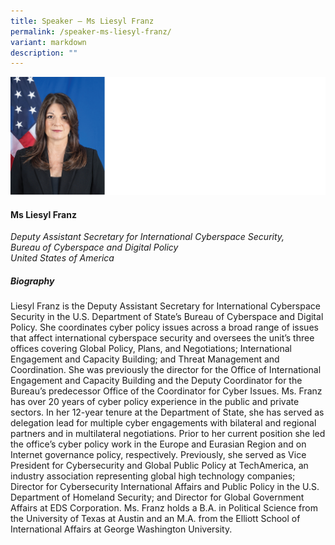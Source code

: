 ```yaml
---
title: Speaker – Ms Liesyl Franz
permalink: /speaker-ms-liesyl-franz/
variant: markdown
description: ""
---
```

![](/images/2024%20speakers/Liesyl_Franz.png)
#### **Ms Liesyl Franz**

*Deputy Assistant Secretary for International Cyberspace Security, <br>
 Bureau of Cyberspace and Digital Policy<br>United States of America*
 
##### **Biography**
Liesyl Franz is the Deputy Assistant Secretary for International Cyberspace Security in the U.S. Department of State’s Bureau of Cyberspace and Digital Policy.  She coordinates cyber policy issues across a broad range of issues that affect international cyberspace security and oversees the unit’s three offices covering Global Policy, Plans, and Negotiations; International Engagement and Capacity Building; and Threat Management and Coordination.  She was previously the director for the Office of International Engagement and Capacity Building and the Deputy Coordinator for the Bureau’s predecessor Office of the Coordinator for Cyber Issues. Ms. Franz has over 20 years of cyber policy experience in the public and private sectors. In her 12-year tenure at the Department of State, she has served as delegation lead for multiple cyber engagements with bilateral and regional partners and in multilateral negotiations.  Prior to her current position she led the office’s cyber policy work in the Europe and Eurasian Region and on Internet governance policy, respectively.  Previously, she served as Vice President for Cybersecurity and Global Public Policy at TechAmerica, an industry association representing global high technology companies; Director for Cybersecurity International Affairs and Public Policy in the U.S. Department of Homeland Security; and Director for Global Government Affairs at EDS Corporation. Ms. Franz holds a B.A. in Political Science from the University of Texas at Austin and an M.A. from the Elliott School of International Affairs at George Washington University.

